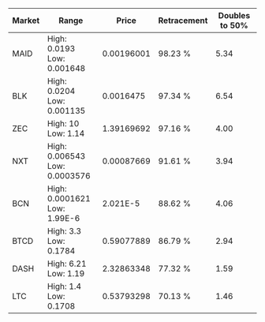 | Market | Range | Price| Retracement | Doubles to 50% |
| --- | --- | --- | --- | --- |
| MAID | High: 0.0193<br />Low: 0.001648 | 0.00196001 | 98.23 % | 5.34 |
| BLK | High: 0.0204<br />Low: 0.001135 | 0.0016475 | 97.34 % | 6.54 |
| ZEC | High: 10<br />Low: 1.14 | 1.39169692 | 97.16 % | 4.00 |
| NXT | High: 0.006543<br />Low: 0.0003576 | 0.00087669 | 91.61 % | 3.94 |
| BCN | High: 0.0001621<br />Low: 1.99E-6 | 2.021E-5 | 88.62 % | 4.06 |
| BTCD | High: 3.3<br />Low: 0.1784 | 0.59077889 | 86.79 % | 2.94 |
| DASH | High: 6.21<br />Low: 1.19 | 2.32863348 | 77.32 % | 1.59 |
| LTC | High: 1.4<br />Low: 0.1708 | 0.53793298 | 70.13 % | 1.46 |
